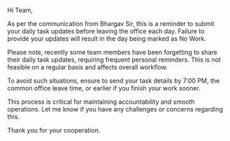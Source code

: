 Hi Team,

As per the communication from Bhargav Sir, this is a reminder to submit your daily task updates before leaving the office each day. Failure to provide your updates will result in the day being marked as No Work.

Please note, recently some team members have been forgetting to share their daily task updates, requiring frequent personal reminders. This is not feasible on a regular basis and affects overall workflow.

To avoid such situations, ensure to send your task details by 7:00 PM, the common office leave time, or earlier if you finish your work sooner.

This process is critical for maintaining accountability and smooth operations. Let me know if you have any challenges or concerns regarding this.

Thank you for your cooperation.